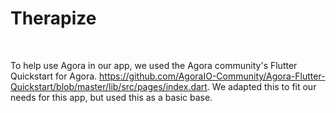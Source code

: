# Therapize
<div>
<img src="https://img.shields.io/badge/-Firebase-purple" hspace="2" alt="">
<img src="https://img.shields.io/badge/-Cloud Firestore-purple" hspace="2" alt="">
<img src="https://img.shields.io/badge/-App Distribution-purple" hspace="2" alt="">
<img src="https://img.shields.io/badge/-Firebase Storage-purple" hspace="2" alt="">
<img src="https://img.shields.io/badge/-Cloud Functions-purple" hspace="2" alt="">
<img src="https://img.shields.io/badge/-Flutter-blue" hspace="2" alt="">
<img src="https://img.shields.io/badge/-Dart-blue" hspace="2" alt="">
<img src="https://img.shields.io/badge/-AgoraSDK-red" hspace="2" alt="">

</div>

To help use Agora in our app, we used the Agora community's Flutter Quickstart for Agora. https://github.com/AgoraIO-Community/Agora-Flutter-Quickstart/blob/master/lib/src/pages/index.dart. We adapted this to fit our needs for this app, but used this as a basic base.
